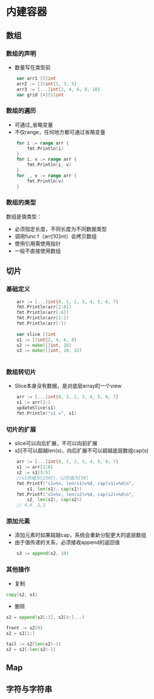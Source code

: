 # 内建容器

## 数组

### 数组的声明

- 数量写在类型前

```go
	var arr1 [5]int
	arr2 := [3]int{1, 3, 5}
	arr3 := [...]int{2, 4, 6, 8, 10}
	var grid [4][5]int
```

### 数组的遍历

- 可通过_省略变量
- 不仅range，任何地方都可通过省略变量

```go
	for i := range arr {
		fmt.Println(i)
	}
	for i, v := range arr {
		fmt.Println(i, v)
	}
	for _, v := range arr {
		fmt.Println(v)
	}
```

### 数组的类型

数组是值类型：
- 必须指定长度，不同长度为不同数据类型
- 调用func f（arr[10]int）会拷贝数组
- 使用引用需使用指针
- 一般不直接使用数组

## 切片

### 基础定义

```go
	arr := [...]int{0, 1, 2, 3, 4, 5, 6, 7}
	fmt.Println(arr[2:6])
	fmt.Println(arr[:6])
	fmt.Println(arr[2:])
	fmt.Println(arr[:])
	
	var slice []int
    s1 := []int{2, 4, 6, 8}
    s2 := make([]int, 16)
    s3 := make([]int, 10, 32)
	
```
### 数组转切片

- Slice本身没有数据，是对底层array的一个view

```go
	arr := [...]int{0, 1, 2, 3, 4, 5, 6, 7}
	s1 := arr[2:]
	updateSlice(s1)
	fmt.Println("s1 =", s1)
```

### 切片的扩展

- slice可以向后扩展，不可以向前扩展
- s[i]不可以超越len(s)，向后扩展不可以超越底层数组cap(s)

```go
	arr := [...]int{0, 1, 2, 3, 4, 5, 6, 7}
	s1 := arr[2:6]
	s2 := s1[3:5]
	//s1的值为[2345]，s2的值为[56]
    fmt.Printf("s1=%v, len(s1)=%d, cap(s1)=%d\n",
        s1, len(s1), cap(s1))
    fmt.Printf("s2=%v, len(s2)=%d, cap(s2)=%d\n",
        s2, len(s2), cap(s2))
	// 4,6  2,3
```

### 添加元素

- 添加元素时如果超越cap，系统会重新分配更大的底层数组
- 由于值传递的关系，必须接收append的返回值

```go
    s3 := append(s2, 10)
```

### 其他操作

- 复制

```go
copy(s2, s1)
```

- 删除

```go
s2 = append(s2[:3], s2[4:]...)

front := s2[0]
s2 = s2[1:]

tail := s2[len(s2)-1]
s2 = s2[:len(s2)-1]
```

## Map




## 字符与字符串

